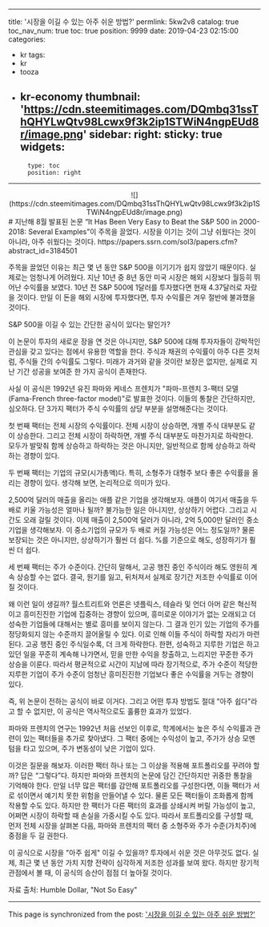
---
title: '시장을 이길 수 있는 아주 쉬운 방법?'
permlink: 5kw2v8
catalog: true
toc_nav_num: true
toc: true
position: 9999
date: 2019-04-23 02:15:00
categories:
- kr
tags:
- kr
- tooza
- kr-economy
thumbnail: 'https://cdn.steemitimages.com/DQmbq31ssThQHYLwQtv98Lcwx9f3k2ip1STWiN4ngpEUd8r/image.png'
sidebar:
    right:
        sticky: true
widgets:
    -
        type: toc
        position: right
---


<center>
![](https://cdn.steemitimages.com/DQmbq31ssThQHYLwQtv98Lcwx9f3k2ip1STWiN4ngpEUd8r/image.png)
</center>
#
지난해 8월 발표된 논문 “It Has Been Very Easy to Beat the S&P 500 in 2000-2018: Several Examples”이 주목을 끌었다. 시장을 이기는 것이 그냥 쉬웠다는 것이 아니라, 아주 쉬웠다는 것이다. 
https://papers.ssrn.com/sol3/papers.cfm?abstract_id=3184501

주목을 끌었던 이유는 최근 몇 년 동안 S&P 500을 이기기가 쉽지 않았기 때문이다. 실제로는 엄청나게 어려웠다. 지난 10년 중 8년 동안 미국 시장은 해외 시장보다 월등히 뛰어난 수익률을 보였다. 10년 전 S&P 500에 1달러를 투자했다면 현재 4.37달러로 자랐을 것이다. 만일 이 돈을 해외 시장에 투자했다면, 투자 수익률은 겨우 절반에 불과했을 것이다. 

 

S&P 500을 이길 수 있는 간단한 공식이 있다는 말인가? 

 

이 논문이 투자의 새로운 장을 연 것은 아니지만, S&P 500에 대해 투자자들이 강박적인 관심을 갖고 있다는 점에서 유용한 역할을 한다. 주식과 채권의 수익률이 아주 다른 것처럼, 주식들 간의 수익률도 그렇다. 미래가 과거와 같을 것이란 보장은 없지만, 실제로 지난 기간 성공을 보여준 한 가지 공식이 존재한다. 

 

사실 이 공식은 1992년 유진 파마와 케네스 프렌치가 "파마-프렌치 3-팩터 모델(Fama-French three-factor model)"로 발표한 것이다. 이들의 통찰은 간단하지만, 심오하다. 단 3가지 팩터가 주식 수익률의 상당 부분을 설명해준다는 것이다.

 

첫 번째 팩터는 전체 시장의 수익률이다. 전체 시장이 상승하면, 개별 주식 대부분도 같이 상승한다. 그리고 전체 시장이 하락하면, 개별 주식 대부분도 마찬가지로 하락한다. 모두가 발맞춰 함께 상승하고 하락하는 것은 아니지만, 일반적으로 함께 상승하고 하락하는 경향이 있다. 

 

두 번째 팩터는 기업의 규모(시가총액)다. 특히, 소형주가 대형주 보다 좋은 수익률을 올리는 경향이 있다. 생각해 보면, 논리적으로 의미가 있다.

 

2,500억 달러의 매출을 올리는 애플 같은 기업을 생각해보자. 애플이 여기서 매출을 두 배로 키울 가능성은 얼마나 될까? 불가능한 일은 아니지만, 상상하기 어렵다. 그리고 시간도 오래 걸릴 것이다. 이제 매출이 2,500억 달러가 아니라, 2억 5,000만 달러인 중소기업을 생각해보자. 이 중소기업의 규모가 두 배로 커질 가능성은 어느 정도일까? 물론 보장되는 것은 아니지만, 상상하기가 훨씬 더 쉽다. %를 기준으로 해도, 성장하기가 훨씬 더 쉽다. 

 

세 번째 팩터는 주가 수준이다. 간단히 말해서, 고공 행진 중인 주식이라 해도 영원히 계속 상승할 수는 없다. 결국, 원기를 잃고, 뒤처져서 실제로 장기간 저조한 수익률로 이어질 것이다. 

 

왜 이런 일이 생길까? 월스트리트와 언론은 넷플릭스, 테슬라 및 언더 아머 같은 혁신적이고 흥미진진한 기업에 집중하는 경향이 있으며, 흥미로운 이야기가 없는 오래되고 더 성숙한 기업들에 대해서는 별로 흥미를 보이지 않는다. 그 결과 인기 있는 기업의 주가를 정당화되지 않는 수준까지 끌어올릴 수 있다. 이로 인해 이들 주식이 하락할 자리가 마련된다. 고공 행진 중인 주식일수록, 더 크게 하락한다. 한편, 성숙하고 지루한 기업은 하고 있던 일을 꾸준히 계속해 나가면서, 믿을 만한 수익을 창출하고, 느리지만 꾸준한 주가 상승을 이룬다. 따라서 평균적으로 시간이 지남에 따라 장기적으로, 주가 수준이 적당한 지루한 기업이 주가 수준이 엄청난 흥미진진한 기업보다 좋은 수익률을 거두는 경향이 있다.

 

즉, 위 논문이 전하는 공식이 바로 이거다. 그리고 어떤 투자 방법도 절대 "아주 쉽다"라고 할 수 없지만, 이 공식은 역사적으로도 훌륭한 효과가 있었다.

 

파마와 프렌치의 연구는 1992년 처음 선보인 이후로, 학계에서는 높은 주식 수익률과 관련이 있는 팩터들을 추가로 찾아냈다. 그 팩터 중에는 수익성이 높고, 주가가 상승 모멘텀을 타고 있으며, 주가 변동성이 낮은 기업이 있다. 

 

이것은 질문을 해보자. 이러한 팩터 하나 또는 그 이상을 적용해 포트폴리오를 꾸려야 할까? 답은 “그렇다”다. 하지만 파마와 프렌치의 논문에 담긴 간단하지만 귀중한 통찰을 기억해야 한다. 만일 너무 많은 팩터를 감안해 포트폴리오를 구성한다면, 이들 팩터가 서로 섞이면서 예기치 못한 위험을 만들어낼 수 있다. 물론 모든 팩터들이 조화롭게 함께 작용할 수도 있다. 하지만 한 팩터가 다른 팩터의 효과를 상쇄시켜 버릴 가능성이 높고, 어쩌면 시장이 하락할 때 손실을 가중시킬 수도 있다. 따라서 포트폴리오를 구성할 때, 먼저 전체 시장을 살펴본 다음, 파마와 프렌치의 팩터 중 소형주와 주가 수준(가치주)에 중점을 두 길 권한다. 

 

이 공식으로 시장을 "아주 쉽게" 이길 수 있을까? 투자에서 쉬운 것은 아무것도 없다. 실제, 최근 몇 년 동안 가치 지향 전략이 심각하게 저조한 성과를 보여 왔다. 하지만 장기적 관점에서 볼 때, 이 공식의 승산이 점점 더 높아질 것이다. 

 

자료 출처: Humble Dollar, "Not So Easy"

- - -

This page is synchronized from the post: ['시장을 이길 수 있는 아주 쉬운 방법?'](https://steemit.com/@pius.pius/5kw2v8)
